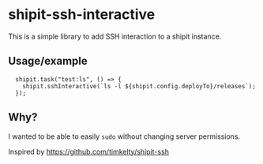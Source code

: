# shipit-ssh-interactive

This is a simple library to add SSH interaction to a shipit instance.

## Usage/example

```
  shipit.task("test:ls", () => {
    shipit.sshInteractive(`ls -l ${shipit.config.deployTo}/releases`);
  });
```

## Why?

I wanted to be able to easily `sudo` without changing server permissions.

Inspired by https://github.com/timkelty/shipit-ssh
